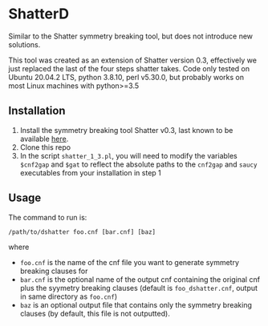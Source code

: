# ShatterD
Similar to the Shatter symmetry breaking tool, but does not introduce new solutions.

This tool was created as an extension of Shatter version 0.3, effectively we just replaced the last of the four steps shatter takes.
Code only tested on Ubuntu 20.04.2 LTS, python 3.8.10, perl v5.30.0, but probably works on most Linux machines with python>=3.5

## Installation
1. Install the symmetry breaking tool Shatter v0.3, last known to be available [here](http://www.aloul.net/Tools/shatter/).
2. Clone this repo
3. In the script `shatter_1_3.pl`, you will need to modify the variables `$cnf2gap` and `$gat` to reflect the absolute paths to the `cnf2gap` and `saucy` executables from your installation in step 1

## Usage
The command to run is:
```
/path/to/dshatter foo.cnf [bar.cnf] [baz]
```
where 
- `foo.cnf` is the name of the cnf file you want to generate symmetry breaking clauses for
- `bar.cnf` is the optional name of the output cnf containing the original cnf plus the syymetry breaking clauses (default is `foo_dshatter.cnf`, output in same directory as `foo.cnf`)
- `baz` is an optional output file that contains only the symmetry breaking clauses (by default, this file is not outputted).

